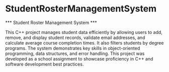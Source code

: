 # StudentRosterManagementSystem

*** Student Roster Management System ***

This C++ project manages student data efficiently by allowing users to add, 
remove, and display student records, validate email addresses, and calculate 
average course completion times. It also filters students by degree programs. 
The system demonstrates key skills in object-oriented programming, data structures, 
and error handling. This project was developed as a school assignment to showcase 
proficiency in C++ and software development best practices.






